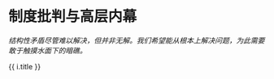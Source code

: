 # 制度批判与高层内幕

*结构性矛盾尽管难以解决，但并非无解。我们希望能从根本上解决问题，为此需要敢于触摸水面下的暗礁。*

<div v-for="i in $site.pages.sort((a, b) => a.title < b.title ? -1 : 1)">
    <p v-if='/\/demo\/.+\.html/.test(i.path)'>
        <router-link :to="i.path">{{ i.title }}</router-link>
    </p>
</div>

